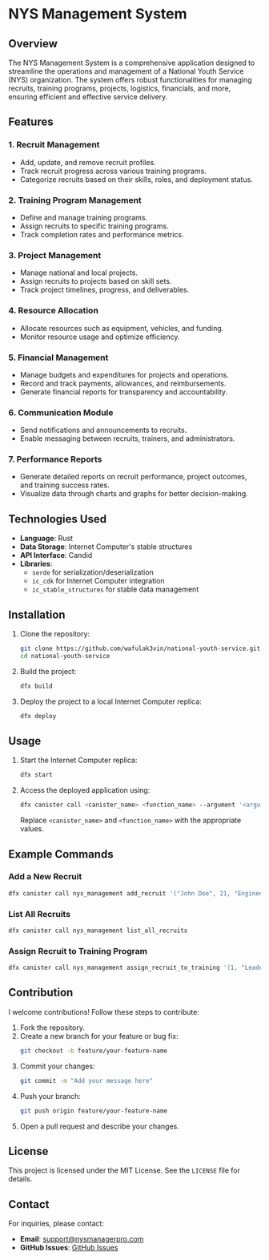 # NYS Management System

## Overview
The NYS Management System is a comprehensive application designed to streamline the operations and management of a National Youth Service (NYS) organization. The system offers robust functionalities for managing recruits, training programs, projects, logistics, financials, and more, ensuring efficient and effective service delivery.

## Features

### 1. **Recruit Management**
- Add, update, and remove recruit profiles.
- Track recruit progress across various training programs.
- Categorize recruits based on their skills, roles, and deployment status.

### 2. **Training Program Management**
- Define and manage training programs.
- Assign recruits to specific training programs.
- Track completion rates and performance metrics.

### 3. **Project Management**
- Manage national and local projects.
- Assign recruits to projects based on skill sets.
- Track project timelines, progress, and deliverables.

### 4. **Resource Allocation**
- Allocate resources such as equipment, vehicles, and funding.
- Monitor resource usage and optimize efficiency.

### 5. **Financial Management**
- Manage budgets and expenditures for projects and operations.
- Record and track payments, allowances, and reimbursements.
- Generate financial reports for transparency and accountability.

### 6. **Communication Module**
- Send notifications and announcements to recruits.
- Enable messaging between recruits, trainers, and administrators.

### 7. **Performance Reports**
- Generate detailed reports on recruit performance, project outcomes, and training success rates.
- Visualize data through charts and graphs for better decision-making.

## Technologies Used
- **Language**: Rust
- **Data Storage**: Internet Computer's stable structures
- **API Interface**: Candid
- **Libraries**: 
  - `serde` for serialization/deserialization
  - `ic_cdk` for Internet Computer integration
  - `ic_stable_structures` for stable data management

## Installation

1. Clone the repository:
    ```bash
    git clone https://github.com/wafulak3vin/national-youth-service.git
    cd national-youth-service
    ```

2. Build the project:
    ```bash
    dfx build
    ```

3. Deploy the project to a local Internet Computer replica:
    ```bash
    dfx deploy
    ```

## Usage

1. Start the Internet Computer replica:
    ```bash
    dfx start
    ```

2. Access the deployed application using:
    ```bash
    dfx canister call <canister_name> <function_name> --argument '<arguments>'
    ```
    Replace `<canister_name>` and `<function_name>` with the appropriate values.

## Example Commands

### Add a New Recruit
```bash
dfx canister call nys_management add_recruit '("John Doe", 21, "Engineer", "Active")'
```

### List All Recruits
```bash
dfx canister call nys_management list_all_recruits
```

### Assign Recruit to Training Program
```bash
dfx canister call nys_management assign_recruit_to_training '(1, "Leadership Training")'
```

## Contribution
I welcome contributions! Follow these steps to contribute:

1. Fork the repository.
2. Create a new branch for your feature or bug fix:
    ```bash
    git checkout -b feature/your-feature-name
    ```
3. Commit your changes:
    ```bash
    git commit -m "Add your message here"
    ```
4. Push your branch:
    ```bash
    git push origin feature/your-feature-name
    ```
5. Open a pull request and describe your changes.

## License
This project is licensed under the MIT License. See the `LICENSE` file for details.

## Contact
For inquiries, please contact:
- **Email**: support@nysmanagerpro.com
- **GitHub Issues**: [GitHub Issues](https://github.com/yourusername/NYSManagerPro/issues)
